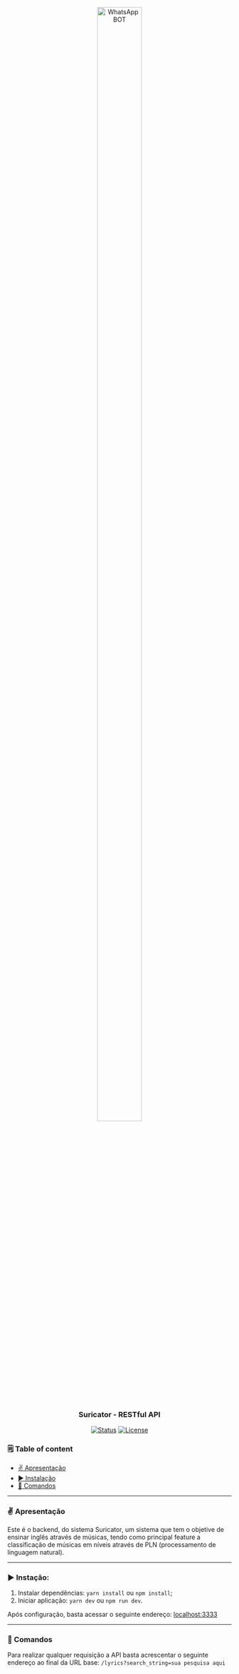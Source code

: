 <p align="center">
  <img width="100" height="80%" src="https://www.flaticon.com/svg/static/icons/svg/427/427519.svg" alt="WhatsApp BOT"></a>
</p>

<h3 align="center">Suricator - RESTful API</h3>

<div align="center">
  
[![Status](https://img.shields.io/badge/status-active-success.svg)]()
[![License](https://img.shields.io/badge/license-MIT-blue.svg)](/LICENSE)

</div>

### 🗒️ Table of content
- [✌ Apresentação](###presentação)
- [▶ Instalação](###instação)
- [🔰 Comandos](###comandos)

---

### ✌ Apresentação

Este é o backend, do sistema Suricator, um sistema que tem o objetive de ensinar inglês através de músicas, tendo como principal feature a classificação de músicas em níveis através de PLN (processamento de linguagem natural).

---

### ▶ Instação:

1. Instalar dependências: `yarn install` ou `npm install`;
2. Iniciar aplicação: `yarn dev` ou `npm run dev`.

Após configuração, basta acessar o seguinte endereço: [localhost:3333](http://localhost:3333)

---

### 🔰 Comandos
Para realizar qualquer requisição a API basta acrescentar o seguinte endereço ao final da URL base:
`/lyrics?search_string=sua pesquisa aqui`
